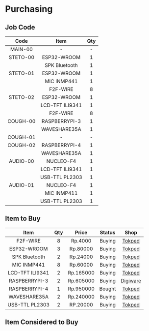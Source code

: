 # Purchasing

## Job Code
| Code | Item | Qty |
|:----:|:----:|:---:|
| MAIN-00  | -               | - |
| STETO-00 | ESP32-WROOM     | 1 |
|          | SPK Bluetooth   | 1 |
| STETO-01 | ESP32-WROOM     | 1 |
|          | MIC INMP441     | 1 |
|          | F2F-WIRE        | 8 |
| STETO-02 | ESP32-WROOM     | 1 |
|          | LCD-TFT ILI9341 | 1 | 
|          | F2F-WIRE        | 8 |
| COUGH-00 | RASPBERRYPI-3   | 1 |
|          | WAVESHARE35A    | 1 |
| COUGH-01 | -               | - |
| COUGH-02 | RASPBERRYPI-4   | 1 |
|          | WAVESHARE35A    | 1 |
| AUDIO-00 | NUCLEO-F4       | 1 |
|          | LCD-TFT ILI9341 | 1 |
|          | USB-TTL PL2303  | 1 |
| AUDIO-01 | NUCLEO-F4       | 1 |
|          | MIC INMP411     | 1 |
|          | USB-TTL PL2303  | 1 |




## Item to Buy
| Item | Qty | Price | Status | Shop |
|:----:|:---:|:-----:|:------:|:----:|
| F2F-WIRE        | 8 | Rp.4000   | Buying | [Tokped](https://www.tokopedia.com/akhishop/kabel-jumper-female-to-female-20cm-10pcs)
| ESP32-WROOM     | 3 | Rp.80000  | Buying | [Tokped](https://www.tokopedia.com/akhishop/esp32-s-module-esp-wroom-wifi-bt-ble-development-board)
| SPK Bluetooth   | 2 | Rp.24000  | Buying | [Tokped](https://www.tokopedia.com/rakayacc/speaker-bluetooth-pocket-mini-portable)
| MIC INMP441     | 8 | Rp.60000  | Buying | [Tokped](https://www.tokopedia.com/easyware-id/inmp441-omnidirectional-microphone-module-mems-i2s-interface)
| LCD-TFT ILI9341 | 2 | Rp.165000 | Buying | [Tokped](https://www.tokopedia.com/ganesmart/modul-display-lcd-tft-2-2-inch-ili9341-spi-240x320-untuk-arduino-51)
| RASPBERRYPI-3   | 2 | Rp.605000 | Buying | [Digiware](https://digiwarestore.com/id/raspberry-board/raspberry-pi-3-model-b-made-in-uk-442316.html)
| RASPBERRYPI-4   | 1 | Rp.950000 | Bought | [Tokped](https://www.tokopedia.com/akhishop/raspberry-pi-4-computer-model-b-4gb-made-in-uk)
| WAVESHARE35A    | 2 | Rp.240000 | Buying | [Tokped](https://www.tokopedia.com/akhishop/raspberry-pi-35-inchi-lcd-touchscreen)
| USB-TTL PL2303  | 2 | RP.20000  | Buying | [Tokped](https://www.tokopedia.com/akhishop/usb-to-ttl-rs232-cable-module-pl2303ta)

## Item Considered to Buy



